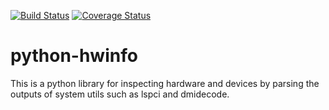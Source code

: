 [![Build Status](https://travis-ci.org/rdobson/python-hwinfo.svg?branch=master)](https://travis-ci.org/rdobson/python-hwinfo)
[![Coverage Status](https://coveralls.io/repos/rdobson/python-hwinfo/badge.png)](https://coveralls.io/r/rdobson/python-hwinfo)

python-hwinfo
======

This is a python library for inspecting hardware and devices by parsing 
the outputs of system utils such as lspci and dmidecode.



